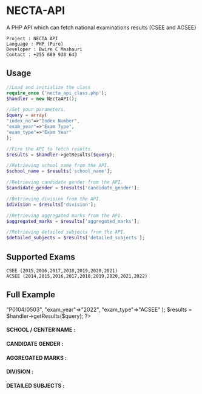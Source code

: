 # NECTA-API
A PHP API which can fetch national examinations results (CSEE and ACSEE)
```
Project : NECTA API
Language : PHP (Pure)
Developer : Bwire C Mashauri
Contact : +255 689 938 643
```

## Usage
```php
//Load and initialize the class
require_once ('necta_api_class.php');
$handler = new NectaAPI();

//Set your parameters.
$query = array(
"index_no"=>"Index Number",
"exam_year"=>"Exam Type",
"exam_type"=>"Exam Year"
);

//Fire the API to fetch results.
$results = $handler->getResults($query);

//Retrieving school name from the API.
$school_name = $results['school_name'];

//Retrieving candidate gender from the API.
$candidate_gender = $results['candidate_gender'];

//Retrieving division from the API.
$division = $results['division'];

//Retrieving aggregated marks from the API.
$aggregated_marks = $results['aggregated_marks'];

//Retrieving detailed subjects from the API.
$detailed_subjects = $results['detailed_subjects'];
```

## Supported Exams
```
CSEE (2015,2016,2017,2018,2019,2020,2021)
ACSEE (2014,2015,2016,2017,2018,2019,2020,2021,2022)
```

## Full Example
<?php
include_once 'necta_api_class.php';
$handler = new NectaAPI();

$query = array(
"index_no"=>"P0104/0503",
"exam_year"=>"2022",
"exam_type"=>"ACSEE"
);

$results = $handler->getResults($query);
?>
<h4>SCHOOL / CENTER NAME : <b style="color:green"><?php echo $results['school_name']; ?></b></h4>
<h4>CANDIDATE GENDER : <b style="color:green"><?php echo $results['candidate_gender']; ?></b></h4>
<h4>AGGREGATED MARKS : <b style="color:green"><?php echo $results['aggregated_marks']; ?></b></h4>
<h4>DIVISION : <b style="color:green"><?php echo $results['division']; ?></b></h4>
<h4>DETAILED SUBJECTS : <b style="color:green"><?php echo $results['detailed_subjects']; ?></b></h4>
